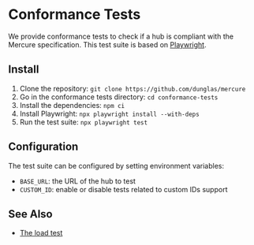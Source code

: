 # Conformance Tests

We provide conformance tests to check if a hub is compliant with the Mercure specification.
This test suite is based on [Playwright](https://playwright.dev/).

## Install

1. Clone the repository: `git clone https://github.com/dunglas/mercure`
2. Go in the conformance tests directory: `cd conformance-tests`
3. Install the dependencies: `npm ci`
4. Install Playwright: `npx playwright install --with-deps`
5. Run the test suite: `npx playwright test`

## Configuration

The test suite can be configured by setting environment variables:

- `BASE_URL`: the URL of the hub to test
- `CUSTOM_ID`: enable or disable tests related to custom IDs support

## See Also

- [The load test](../hub/load-test.md)
